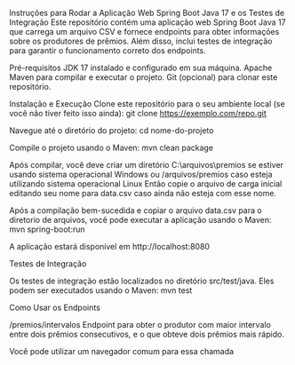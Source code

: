 Instruções para Rodar a Aplicação Web Spring Boot Java 17 e os Testes de Integração
Este repositório contém uma aplicação web Spring Boot Java 17 que carrega um arquivo CSV e fornece endpoints para obter informações sobre os produtores de prêmios. Além disso, inclui testes de integração para garantir o funcionamento correto dos endpoints.

Pré-requisitos
JDK 17 instalado e configurado em sua máquina.
Apache Maven para compilar e executar o projeto.
Git (opcional) para clonar este repositório.

Instalação e Execução
Clone este repositório para o seu ambiente local (se você não tiver feito isso ainda):
git clone https://exemplo.com/repo.git

Navegue até o diretório do projeto:
cd nome-do-projeto

Compile o projeto usando o Maven:
mvn clean package


Após compilar, você deve criar um diretório C:\arquivos\premios se estiver usando sistema operacional Windows ou /arquivos/premios caso esteja utilizando sistema operacional Linux
Então copie o arquivo de carga inicial editando seu nome para data.csv caso ainda não esteja com esse nome.


Após a compilação bem-sucedida e copiar o arquivo data.csv para o diretorio de arquivos, você pode executar a aplicação usando o Maven:
mvn spring-boot:run

A aplicação estará disponível em http://localhost:8080


Testes de Integração

Os testes de integração estão localizados no diretório src/test/java. Eles podem ser executados usando o Maven:
mvn test



Como Usar os Endpoints

/premios/intervalos Endpoint para obter o produtor com maior intervalo entre dois prêmios consecutivos, e o que
obteve dois prêmios mais rápido.

Você pode utilizar um navegador comum para essa chamada